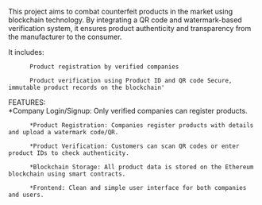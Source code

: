This project aims to combat counterfeit products in the market using blockchain technology. By integrating a QR code and watermark-based verification system, it ensures product authenticity and transparency from the manufacturer to the consumer.

It includes:

          Product registration by verified companies
          
          Product verification using Product ID and QR code Secure, immutable product records on the blockchain'
          
FEATURES:        
          *Company Login/Signup: Only verified companies can register products.
         
          *Product Registration: Companies register products with details and upload a watermark code/QR.
          
          *Product Verification: Customers can scan QR codes or enter product IDs to check authenticity.
          
          *Blockchain Storage: All product data is stored on the Ethereum blockchain using smart contracts.
          
          *Frontend: Clean and simple user interface for both companies and users.
